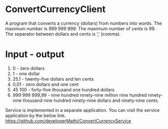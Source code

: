 # ConvertCurrencyClient
A program that converts a currency (dollars) from numbers into words.
The maximum number is 999 999 999.
The maximum number of cents is 99.
The separator between dollars and cents is ‘,’ (comma).

# Input -  output
1. 0 - zero dollars
2. 1 - one dollar
3. 25,1  - twenty-five dollars and ten cents
4. 0,01 - zero dollars and one cent
5. 45 100  - forty-five thousand one hundred dollars
6. 999 999 999,99  - nine hundred ninety-nine million nine hundred ninety-nine thousand nine hundred ninety-nine dollars and ninety-nine cents.

Service is implemented in a separate application.
You can visit the service application by the below link.
https://github.com/developerMathi/ConvertCurrencyService
